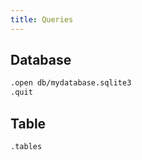 ```yaml
---
title: Queries
---
```


## Database

```txt
.open db/mydatabase.sqlite3
.quit
```

## Table

```txt
.tables
```
